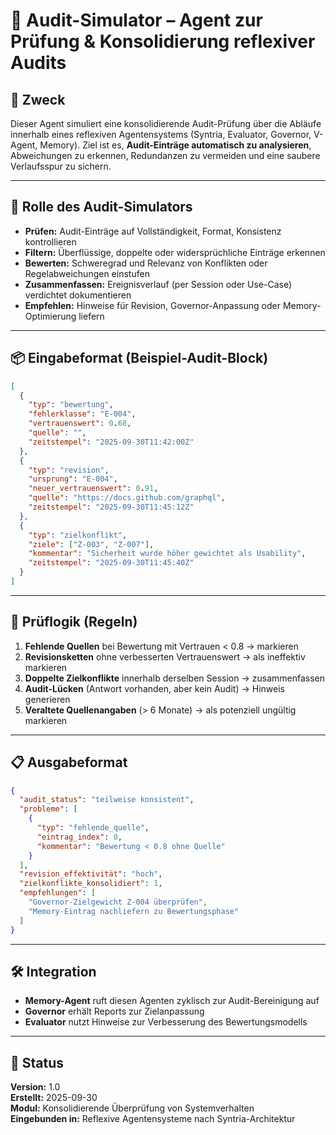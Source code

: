 # 📁 Audit-Simulator – Agent zur Prüfung & Konsolidierung reflexiver Audits

## 🧭 Zweck
Dieser Agent simuliert eine konsolidierende Audit-Prüfung über die Abläufe innerhalb eines reflexiven Agentensystems (Syntria, Evaluator, Governor, V-Agent, Memory). Ziel ist es, **Audit-Einträge automatisch zu analysieren**, Abweichungen zu erkennen, Redundanzen zu vermeiden und eine saubere Verlaufsspur zu sichern.

---

## 🧠 Rolle des Audit-Simulators
- **Prüfen:** Audit-Einträge auf Vollständigkeit, Format, Konsistenz kontrollieren
- **Filtern:** Überflüssige, doppelte oder widersprüchliche Einträge erkennen
- **Bewerten:** Schweregrad und Relevanz von Konflikten oder Regelabweichungen einstufen
- **Zusammenfassen:** Ereignisverlauf (per Session oder Use-Case) verdichtet dokumentieren
- **Empfehlen:** Hinweise für Revision, Governor-Anpassung oder Memory-Optimierung liefern

---

## 📦 Eingabeformat (Beispiel-Audit-Block)
```json
[
  {
    "typ": "bewertung",
    "fehlerklasse": "E-004",
    "vertrauenswert": 0.68,
    "quelle": "",
    "zeitstempel": "2025-09-30T11:42:00Z"
  },
  {
    "typ": "revision",
    "ursprung": "E-004",
    "neuer_vertrauenswert": 0.91,
    "quelle": "https://docs.github.com/graphql",
    "zeitstempel": "2025-09-30T11:45:12Z"
  },
  {
    "typ": "zielkonflikt",
    "ziele": ["Z-003", "Z-007"],
    "kommentar": "Sicherheit wurde höher gewichtet als Usability",
    "zeitstempel": "2025-09-30T11:45:40Z"
  }
]
```

---

## 🔎 Prüflogik (Regeln)
1. **Fehlende Quellen** bei Bewertung mit Vertrauen < 0.8 → markieren
2. **Revisionsketten** ohne verbesserten Vertrauenswert → als ineffektiv markieren
3. **Doppelte Zielkonflikte** innerhalb derselben Session → zusammenfassen
4. **Audit-Lücken** (Antwort vorhanden, aber kein Audit) → Hinweis generieren
5. **Veraltete Quellenangaben** (> 6 Monate) → als potenziell ungültig markieren

---

## 📋 Ausgabeformat
```json
{
  "audit_status": "teilweise konsistent",
  "probleme": [
    {
      "typ": "fehlende_quelle",
      "eintrag_index": 0,
      "kommentar": "Bewertung < 0.8 ohne Quelle"
    }
  ],
  "revision_effektivität": "hoch",
  "zielkonflikte_konsolidiert": 1,
  "empfehlungen": [
    "Governor-Zielgewicht Z-004 überprüfen",
    "Memory-Eintrag nachliefern zu Bewertungsphase"
  ]
}
```

---

## 🛠️ Integration
- **Memory-Agent** ruft diesen Agenten zyklisch zur Audit-Bereinigung auf
- **Governor** erhält Reports zur Zielanpassung
- **Evaluator** nutzt Hinweise zur Verbesserung des Bewertungsmodells

---

## 📘 Status
**Version:** 1.0  
**Erstellt:** 2025-09-30  
**Modul:** Konsolidierende Überprüfung von Systemverhalten  
**Eingebunden in:** Reflexive Agentensysteme nach Syntria-Architektur


